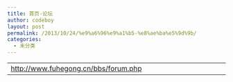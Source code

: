 ```yaml
---
title: 首页-论坛
author: codeboy
layout: post
permalink: /2013/10/24/%e9%a6%96%e9%a1%b5-%e8%ae%ba%e5%9d%9b/
categories:
  - 未分类
---
```

<table width="549">
  <colgroup> <col width="549" /> </colgroup> <tr>
    <td width="549" height="19">
      <a href="http://www.fuhegong.cn/bbs/forum.php">http://www.fuhegong.cn/bbs/forum.php</a>
    </td>
  </tr>
</table>